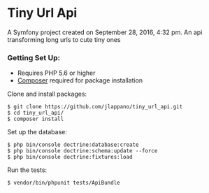 # Tiny Url Api

A Symfony project created on September 28, 2016, 4:32 pm.
An api transforming long urls to cute tiny ones

### Getting Set Up:


 * Requires PHP 5.6 or higher
 * [Composer](https://getcomposer.org/download/) required for package installation

Clone and install packages:
```
$ git clone https://github.com/jlappano/tiny_url_api.git
$ cd tiny_url_api/
$ composer install
```

Set up the database:
```
$ php bin/console doctrine:database:create
$ php bin/console doctrine:schema:update --force
$ php bin/console doctrine:fixtures:load
```

Run the tests:
```
$ vendor/bin/phpunit tests/ApiBundle
```
